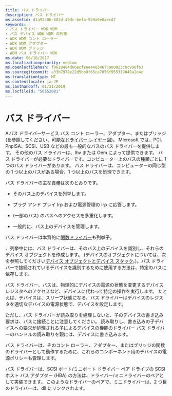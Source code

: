 ```yaml
---
title: バス ドライバー
description: バス ドライバー
ms.assetid: d1a92c06-882d-49dc-befa-5b9a9e8aecd7
keywords:
- バス ドライバー WDK WDM
- バス デバイス WDK WDM の列挙
- WDK WDM コント ローラー
- WDK WDM アダプター
- WDK WDM ブリッジ
- WDM バス ドライバー WDK
ms.date: 06/16/2017
ms.localizationpriority: medium
ms.openlocfilehash: f9618484d66ecfeeea4834673a80023cbc996f63
ms.sourcegitcommit: a33b7978e22d5bb9f65ca7056f955319049a2e4c
ms.translationtype: MT
ms.contentlocale: ja-JP
ms.lasthandoff: 01/31/2019
ms.locfileid: "56552081"
---
```

# <a name="bus-drivers"></a>バス ドライバー





A*バス ドライバー*サービス バス コント ローラー、アダプター、またはブリッジ (を参照してください、[可能なドライバー レイヤー](types-of-wdm-drivers.md#possible-driver-layers)図)。 Microsoft では、PCI、PnpISA、SCSI、USB などの最も一般的なバスのバス ドライバーを提供します。 その他のバス ドライバーは、Ihv または Oem によって提供できます。 バス ドライバーが必要なドライバーです。コンピューター上のバスの種類ごとに 1 つのバス ドライバーがあります。 バス ドライバーは、コンピューターの同じ型の 1 つ以上のバスがある場合、1 つ以上のバスを処理できます。

バス ドライバーの主な責務は次のとおりです。

-   そのバス上のデバイスを列挙します。

-   プラグ アンド プレイ Irp および電源管理の Irp に応答します。

-   (一部のバス) のバスへのアクセスを多重化します。

-   一般的に、バス上のデバイスを管理します。

バス ドライバーは本質的に[関数ドライバー](function-drivers.md)も列挙子。

、列挙中には、バス ドライバーは、そのバス上のデバイスを識別し、それらのデバイス オブジェクトを作成します。 (デバイスのオブジェクトについては、次を参照してください[デバイス オブジェクトとデバイス スタック](device-objects-and-device-stacks.md)。)。バス ドライバーで接続されているデバイスを識別するために使用する方法は、特定のバスに依存します。

バス ドライバー、バスは、物理的にデバイスの電源の状態を変更するデバイス レジスタへのアクセスなど、デバイスに代わって特定の操作を実行します。 たとえば、デバイスは、スリープ状態になる、バス ドライバーはデバイスのレジスタを適切なデバイスの電源状態で、デバイスを設定します。

ただし、バス ドライバーが読み取りを処理しないと、子のデバイスの書き込み要求は、バスに接続ことに注意してください。 読み取りし、書き込みの子デバイスへの要求が処理される子によるデバイスの機能のドライバー バス ドライバーのハンドルの読み取りを親には、デバイスに書き込みます。

バス ドライバーは、そのコント ローラー、アダプター、またはブリッジの関数のドライバーとして動作するために、これらのコンポーネント用のデバイスの電源ポリシーも管理します。

バス ドライバーは、SCSI ポート/ミニポート ドライバー ペア ドライブの SCSI ホスト バス アダプター (HBA) の方法は、ドライバー/ミニドライバーのペアとして実装できます。 このようなドライバーのペアで、ミニドライバーは、2 つ目のドライバーは、dll にリンクされます。

 

 





